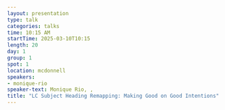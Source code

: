 ```yaml
---
layout: presentation
type: talk
categories: talks
time: 10:15 AM
startTime: 2025-03-10T10:15 
length: 20
day: 1
group: 1
spot: 1
location: mcdonnell
speakers:
- monique-rio
speaker-text: Monique Rio, , 
title: "LC Subject Heading Remapping: Making Good on Good Intentions"
---
```


